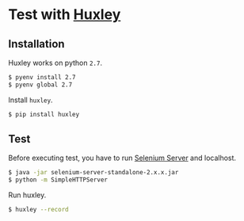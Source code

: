 # Test with [Huxley](https://github.com/facebook/huxley)

## Installation

Huxley works on python `2.7`.

```sh
$ pyenv install 2.7
$ pyenv global 2.7
```

Install `huxley`.

```sh
$ pip install huxley
```

## Test

Before executing test, you have to run [Selenium Server](http://docs.seleniumhq.org/download/) and localhost.

```sh
$ java -jar selenium-server-standalone-2.x.x.jar
$ python -m SimpleHTTPServer
```

Run huxley.

```sh
$ huxley --record
```
